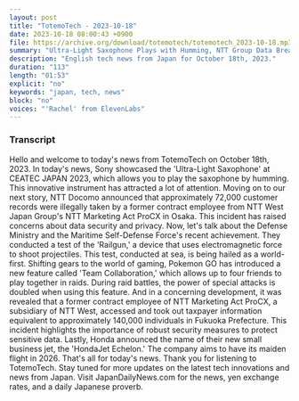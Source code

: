 ```yaml
---
layout: post
title: "TotemoTech - 2023-10-18"
date: 2023-10-18 08:00:43 +0900
file: https://archive.org/download/totemotech/totemotech_2023-10-18.mp3
summary: "Ultra-Light Saxophone Plays with Humming, NTT Group Data Breach, & more…"
description: "English tech news from Japan for October 18th, 2023."
duration: "113"
length: "01:53"
explicit: "no"
keywords: "japan, tech, news"
block: "no"
voices: "'Rachel' from ElevenLabs"
---
```


### Transcript

Hello and welcome to today's news from TotemoTech on October 18th, 2023. In today's news, Sony showcased the 'Ultra-Light Saxophone' at CEATEC JAPAN 2023, which allows you to play the saxophone by humming. This innovative instrument has attracted a lot of attention. Moving on to our next story, NTT Docomo announced that approximately 72,000 customer records were illegally taken by a former contract employee from NTT West Japan Group's NTT Marketing Act ProCX in Osaka. This incident has raised concerns about data security and privacy. Now, let's talk about the Defense Ministry and the Maritime Self-Defense Force's recent achievement. They conducted a test of the 'Railgun,' a device that uses electromagnetic force to shoot projectiles. This test, conducted at sea, is being hailed as a world-first. Shifting gears to the world of gaming, Pokemon GO has introduced a new feature called 'Team Collaboration,' which allows up to four friends to play together in raids. During raid battles, the power of special attacks is doubled when using this feature. And in a concerning development, it was revealed that a former contract employee of NTT Marketing Act ProCX, a subsidiary of NTT West, accessed and took out taxpayer information equivalent to approximately 140,000 individuals in Fukuoka Prefecture. This incident highlights the importance of robust security measures to protect sensitive data. Lastly, Honda announced the name of their new small business jet, the 'HondaJet Echelon.' The company aims to have its maiden flight in 2026. That's all for today's news. Thank you for listening to TotemoTech. Stay tuned for more updates on the latest tech innovations and news from Japan.   Visit JapanDailyNews.com for the news, yen exchange rates, and a daily Japanese proverb.
